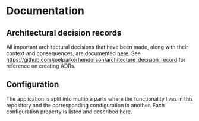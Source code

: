 # Documentation

## Architectural decision records

All important architectural decisions that have been made, along with their context and consequences, are documented [here](./adr/README.md).
See https://github.com/joelparkerhenderson/architecture_decision_record for reference on creating ADRs.

## Configuration

The application is split into multiple parts where the functionality lives in this repository and the corresponding condiguration in another. Each configuration property is listed and described [here](./configuration/README.md).

